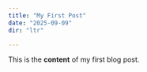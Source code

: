 ```yaml
---
title: "My First Post"
date: "2025-09-09"
dir: "ltr"

---
```


This is the **content** of my first blog post.
